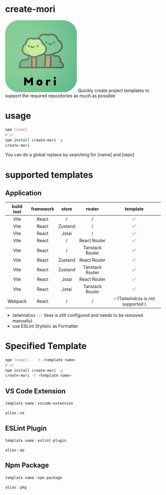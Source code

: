 # create-mori

<img src="./assets/logo1.5.png" />
Quickly create project templates to support the required repositories as much as possible

# usage

```bash
npm [name]
# or
npm install create-mori -g
create-mori
```

You can do a global replace by searching for [name] and [repo]


# supported templates

## Application

| build tool | framework |  store  |     router      |             template             |
| :--------: | :-------: | :-----: | :-------------: | :------------------------------: |
|    Vite    |   React   |    /    |        /        |                ✅                 |
|    Vite    |   React   | Zustand |        /        |                ✅                 |
|    Vite    |   React   |  Jotai  |        /        |                ✅                 |
|    Vite    |   React   |    /    |  React Router   |                ✅                 |
|    Vite    |   React   |    /    | Tanstack Router |                ✅                 |
|    Vite    |   React   | Zustand |  React Router   |                ✅                 |
|    Vite    |   React   | Zustand | Tanstack Router |                ✅                 |
|    Vite    |   React   |  Jotai  |  React Router   |                ✅                 |
|    Vite    |   React   |  Jotai  | Tanstack Router |                ✅                 |
|  Webpack   |   React   |    /    |        /        | ✅(Tailwindcss is not supported ) |

-   tailwindcss : ✅ (less is still configured and needs to be removed manually)
-   use ESLint Stylistic as Formatter


# Specified Template

```bash
npm [name] -- -t <template name>
# or
npm install create-mori -g
create-mori -t <template name>
```

## VS Code Extension

`template name` : `vscode-extension`

`alias` : `ve`


## ESLint Plugin

`template name` : `eslint-plugin`

`alias` : `ep`

## Npm Package

`template name` : `npm-package`

`alias` : `pkg`